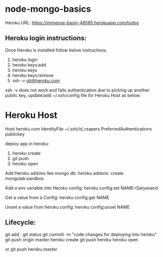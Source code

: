 # node-mongo-basics

Heroku URL:
https://immense-basin-48585.herokuapp.com/todos

Heroku login instructions:
-------------------------

Once Heroku is installed follow below instructions.


1. heroku login
2. heroku keys:add
3. heroku keys
4. heroku keys:remove
5. ssh -v git@heroku.com

ssh -v does not work and fails authentication due to picking up another public key, update/add ~/.ssh/config file for Heroku Host as below:
# Heroku Host
Host heroku.com
IdentityFile ~/.ssh/id_rsapers
PreferredAuthentications publickey

deploy app in heroku:

1. heroku create
2. git push
3. heroku open


Add Heroku addons like mongo db:
heroku addons: create mongolab:sandbox

Add a env variable into Heroku config:
heroku config:set NAME=Satyanand

Get a value from a Config:
heroku config:get NAME

Unset a value from heroku config:
heroku config:unset NAME





Lifecycle:
----------

git add .
git status
git commit -m "code changes for deploying into heroku"
git push origin master
heroku create
git push heroku
heroku open


or git push heroku master


